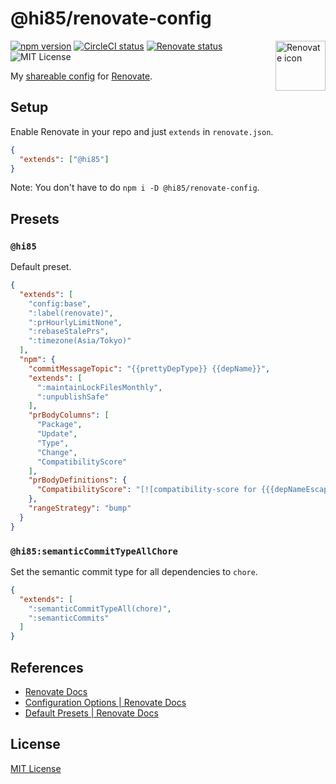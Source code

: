 # @hi85/renovate-config

<a href="https://renovatebot.com">
  <img src="https://user-images.githubusercontent.com/33993836/64076443-00492b00-cd00-11e9-88ea-c98919eab570.png" alt="Renovate icon" width="80" align="right" />
</a>

[![npm version](https://img.shields.io/npm/v/@hi85/renovate-config)](https://www.npmjs.com/package/@hi85/renovate-config)
[![CircleCI status](https://img.shields.io/circleci/build/github/hi85gh/renovate-config.svg?label=test)](https://circleci.com/gh/hi85gh/renovate-config)
[![Renovate status](https://badges.renovateapi.com/github/hi85gh/renovate-config)](https://renovatebot.com/)
![MIT License](https://img.shields.io/github/license/hi85gh/renovate-config)

My [shareable config](https://renovatebot.com/docs/config-presets/) for [Renovate](https://renovatebot.com).

## Setup

Enable Renovate in your repo and just `extends` in `renovate.json`.

```json
{
  "extends": ["@hi85"]
}
```

Note: You don't have to do `npm i -D @hi85/renovate-config`.

## Presets

### `@hi85`

Default preset.

<!-- prettier-ignore -->
```json
{
  "extends": [
    "config:base",
    ":label(renovate)",
    ":prHourlyLimitNone",
    ":rebaseStalePrs",
    ":timezone(Asia/Tokyo)"
  ],
  "npm": {
    "commitMessageTopic": "{{prettyDepType}} {{depName}}",
    "extends": [
      ":maintainLockFilesMonthly",
      ":unpublishSafe"
    ],
    "prBodyColumns": [
      "Package",
      "Update",
      "Type",
      "Change",
      "CompatibilityScore"
    ],
    "prBodyDefinitions": {
      "CompatibilityScore": "[![compatibility-score for {{{depNameEscaped}}}](https://api.dependabot.com/badges/compatibility_score?dependency-name={{{depNameEscaped}}}&package-manager=npm_and_yarn&previous-version={{{fromVersion}}}&new-version={{{toVersion}}})](https://dependabot.com/compatibility-score/?dependency-name={{{depNameEscaped}}}&package-manager=npm_and_yarn&previous-version={{{fromVersion}}}&new-version={{{toVersion}}})"
    },
    "rangeStrategy": "bump"
  }
}
```

### `@hi85:semanticCommitTypeAllChore`

Set the semantic commit type for all dependencies to `chore`.

<!-- prettier-ignore -->
```json
{
  "extends": [
    ":semanticCommitTypeAll(chore)",
    ":semanticCommits"
  ]
}
```

## References

- [Renovate Docs](https://renovatebot.com/docs/)
- [Configuration Options \| Renovate Docs](https://renovatebot.com/docs/configuration-options/)
- [Default Presets \| Renovate Docs](https://renovatebot.com/docs/presets-default/)

## License

[MIT License](https://opensource.org/licenses/MIT)

